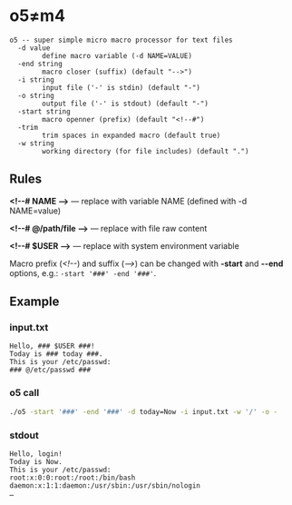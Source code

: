 # o5≠m4


```
o5 -- super simple micro macro processor for text files
  -d value
        define macro variable (-d NAME=VALUE)
  -end string
        macro closer (suffix) (default "-->")
  -i string
        input file ('-' is stdin) (default "-")
  -o string
        output file ('-' is stdout) (default "-")
  -start string
        macro openner (prefix) (default "<!--#")
  -trim
        trim spaces in expanded macro (default true)
  -w string
        working directory (for file includes) (default ".")
```

## Rules

**\<!--# NAME --\>** — replace with variable NAME (defined with -d NAME=value)

**\<!--# @/path/file --\>** — replace with file raw content

**\<!--# $USER --\>** — replace with system environment variable

Macro prefix (*\<!--*) and suffix (*--\>*) can be changed with **-start** and **--end** options,
e.g.: `-start '###' -end '###'`.


## Example

### input.txt

```
Hello, ### $USER ###!
Today is ### today ###.
This is your /etc/passwd:
### @/etc/passwd ###
```

### o5 call

```bash
./o5 -start '###' -end '###' -d today=Now -i input.txt -w '/' -o -
```

### stdout

```
Hello, login!
Today is Now.
This is your /etc/passwd:
root:x:0:0:root:/root:/bin/bash
daemon:x:1:1:daemon:/usr/sbin:/usr/sbin/nologin
…
```
